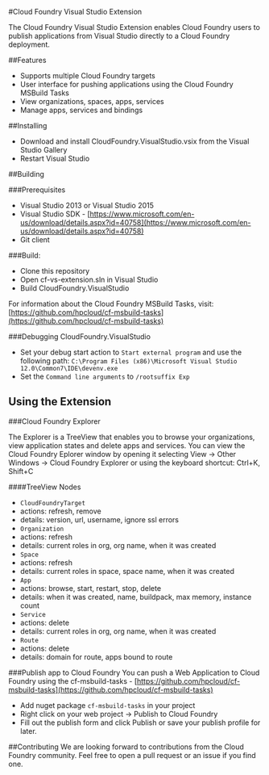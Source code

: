 #Cloud Foundry Visual Studio Extension

The Cloud Foundry Visual Studio Extension enables Cloud Foundry users to publish applications from Visual Studio directly to a Cloud Foundry deployment.

##Features

- Supports multiple Cloud Foundry targets
- User interface for pushing applications using the Cloud Foundry MSBuild Tasks
- View organizations, spaces, apps, services
- Manage apps, services and bindings

##Installing
- Download and install CloudFoundry.VisualStudio.vsix from the Visual Studio Gallery
- Restart Visual Studio


##Building

###Prerequisites
- Visual Studio 2013 or Visual Studio 2015
- Visual Studio SDK - [https://www.microsoft.com/en-us/download/details.aspx?id=40758](https://www.microsoft.com/en-us/download/details.aspx?id=40758)
- Git client

###Build:

- Clone this repository
- Open cf-vs-extension.sln in Visual Studio
- Build CloudFoundry.VisualStudio

For information about the Cloud Foundry MSBuild Tasks, visit: [https://github.com/hpcloud/cf-msbuild-tasks](https://github.com/hpcloud/cf-msbuild-tasks)

###Debugging CloudFoundry.VisualStudio
- Set your debug start action to `Start external program` and use the following path: `C:\Program Files (x86)\Microsoft Visual Studio 12.0\Common7\IDE\devenv.exe` 
- Set the `Command line arguments` to `/rootsuffix Exp`

## Using the Extension

###Cloud Foundry Explorer

The Explorer is a TreeView that enables you to browse your organizations, view application states and delete apps and services.
You can view the Cloud Foundry Eplorer window by opening it selecting View -> Other Windows -> Cloud Foundry Explorer or using the keyboard shortcut: Ctrl+K, Shift+C

####TreeView Nodes

- `CloudFoundryTarget`
 - actions: refresh, remove
 - details: version, url, username, ignore ssl errors
- `Organization`
 - actions: refresh
 - details: current roles in org, org name, when it was created
- `Space`
 - actions: refresh
 - details: current roles in space, space name, when it was created
- `App`
 - actions: browse, start, restart, stop, delete
 - details:  when it was created, name, buildpack, max memory, instance count
- `Service`
 - actions: delete
 - details: current roles in org, org name, when it was created
- `Route`
 - actions: delete
 - details: domain for route, apps bound to route

###Publish app to Cloud Foundry
You can push a Web Application to Cloud Foundry using the cf-msbuild-tasks - [https://github.com/hpcloud/cf-msbuild-tasks](https://github.com/hpcloud/cf-msbuild-tasks)

- Add nuget package `cf-msbuild-tasks` in your project
- Right click on your web project -> Publish to Cloud Foundry
- Fill out the publish form and click Publish or save your publish profile for later.

##Contributing
We are looking forward to contributions from the Cloud Foundry community.
Feel free to open a pull request or an issue if you find one.
